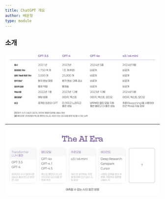 ```yaml
---
title: ChatGPT 개요
author: 배문형
type: module
---
```


## 소개

![](../attachments/chatgpt-gpt_models.png)

---

![](../attachments/chatgpt-the_gpt_family.png)